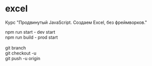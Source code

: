 # excel
Курс "Продвинутый JavaScript. Создаем Excel, без фреймворков."

npm run start - dev start </br>
npm run build - prod start </br>
</br>
git branch </br>
git checkout -u <branch> </br>
git push -u origin <branch> </br>
